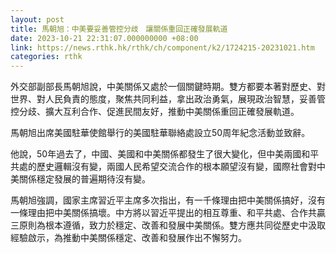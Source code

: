 ```yaml
---
layout: post
title: 馬朝旭：中美要妥善管控分歧　讓關係重回正確發展軌道
date: 2023-10-21 22:31:07.000000000 +08:00
link: https://news.rthk.hk/rthk/ch/component/k2/1724215-20231021.htm
categories: rthk
---
```


外交部副部長馬朝旭說，中美關係又處於一個關鍵時期。雙方都要本著對歷史、對世界、對人民負責的態度，聚焦共同利益，拿出政治勇氣，展現政治智慧，妥善管控分歧、擴大互利合作、促進民間友好，推動中美關係重回正確發展軌道。

馬朝旭出席美國駐華使館舉行的美國駐華聯絡處設立50周年紀念活動並致辭。

他說，50年過去了，中國、美國和中美關係都發生了很大變化，但中美兩國和平共處的歷史邏輯沒有變，兩國人民希望交流合作的根本願望沒有變，國際社會對中美關係穩定發展的普遍期待沒有變。 

馬朝旭強調，國家主席習近平主席多次指出，有一千條理由把中美關係搞好，沒有一條理由把中美關係搞壞。中方將以習近平提出的相互尊重、和平共處、合作共贏三原則為根本遵循，致力於穩定、改善和發展中美關係。雙方應共同從歷史中汲取經驗啟示，為推動中美關係穩定、改善和發展作出不懈努力。
